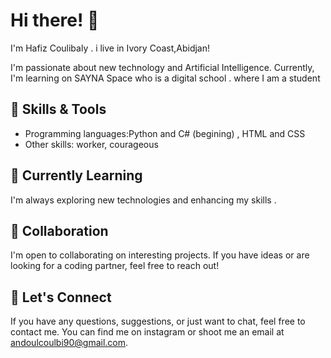 # Hi there! 👋

I'm Hafiz Coulibaly . i live in Ivory Coast,Abidjan!

I'm passionate about new technology and Artificial Intelligence. Currently, I'm learning on SAYNA Space who is a digital school . where I am a student 

## 🔧 Skills & Tools

- Programming languages:Python and C# (begining) , HTML and CSS
- Other skills: worker, courageous

## 🌱 Currently Learning

I'm always exploring new technologies and enhancing my skills .

## 👯 Collaboration

I'm open to collaborating on interesting projects. If you have ideas or are looking for a coding partner, feel free to reach out!

## 💬 Let's Connect

If you have any questions, suggestions, or just want to chat, feel free to contact me. You can find me on instagram or shoot me an email at andoulcoulbi90@gmail.com.



